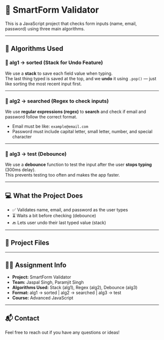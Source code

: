 # 🧾 SmartForm Validator

This is a JavaScript project that checks form inputs (name, email, password) using three main algorithms.

---

## 🧠 Algorithms Used

### 🔹 alg1 → **sorted** (Stack for Undo Feature)  
We use a **stack** to save each field value when typing.  
The last thing typed is saved at the top, and we **undo** it using `.pop()` — just like sorting the most recent input first.

---

### 🔹 alg2 → **searched** (Regex to check inputs)  
We use **regular expressions (regex)** to **search** and check if email and password follow the correct format.

- Email must be like: `example@email.com`
- Password must include capital letter, small letter, number, and special character

---

### 🔹 alg3 → **test** (Debounce)  
We use a **debounce** function to test the input after the user **stops typing** (300ms delay).  
This prevents testing too often and makes the app faster.

---

## 💻 What the Project Does

- ✅ Validates name, email, and password as the user types
- ⏳ Waits a bit before checking (debounce)
- 🔙 Lets user undo their last typed value (stack)

---


## 📁 Project Files


---

## 👨‍🎓 Assignment Info

- **Project:** SmartForm Validator
- **Team:** Jaspal Singh, Paramjit Singh
- **Algorithms Used:** Stack (alg1), Regex (alg2), Debounce (alg3)
- **Format:** alg1 → sorted | alg2 → searched | alg3 → test
- **Course:** Advanced JavaScript


---

## 📬 Contact

Feel free to reach out if you have any questions or ideas!
